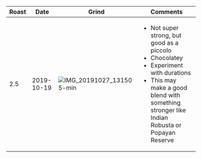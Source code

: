 | Roast | Date       | Grind | Comments |
|-------|------------|-------|----------
| 2.5   | 2019-10-19 | ![IMG_20191027_131505-min](https://user-images.githubusercontent.com/2862029/67627821-14547780-f8c0-11e9-964e-44e4f77d691f.jpg) | <ul><li>Not super strong, but good as a piccolo</li><li>Chocolatey</li><li>Experiment with durations</li><li>This may make a good blend with something stronger like Indian Robusta or Popayan Reserve</li></ul>
